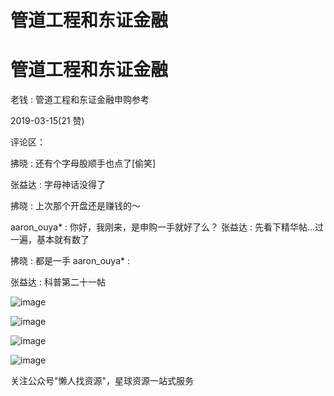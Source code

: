# 管道工程和东证金融

# 管道工程和东证金融

老钱 : 管道工程和东证金融申购参考

2019-03-15(21 赞)

评论区：

拂晓 : 还有个字母股顺手也点了[偷笑]

张益达 : 字母神话没得了

拂晓 : 上次那个开盘还是赚钱的～

aaron_ouya* : 你好，我刚来，是申购一手就好了么？ 张益达 : 先看下精华帖…过一遍，基本就有数了

拂晓 : 都是一手 aaron_ouya* :

张益达 : 科普第二十一帖

![image](img/Image_274.png)

![image](img/Image_275.png)

![image](img/Image_276.png)

![image](img/Image_277.png)

关注公众号"懒人找资源"，星球资源一站式服务